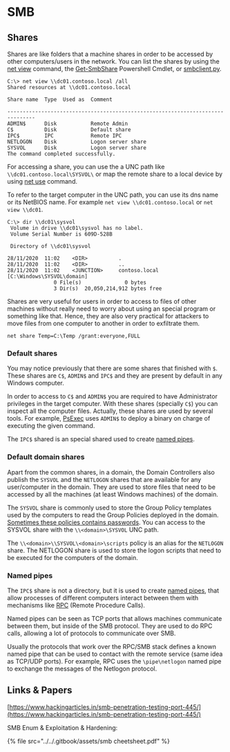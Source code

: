 # SMB

## Shares

Shares are like folders that a machine shares in order to be accessed by other computers/users in the network. You can list the shares by using the [net view](https://docs.microsoft.com/en-us/previous-versions/windows/it-pro/windows-server-2012-R2-and-2012/hh875576\(v=ws.11\)) command, the [Get-SmbShare](https://docs.microsoft.com/en-us/powershell/module/smbshare/get-smbshare?view=windowsserver2019-ps) Powershell Cmdlet, or [smbclient.py](https://github.com/SecureAuthCorp/impacket/blob/master/examples/smbclient.py).

```
C:\> net view \\dc01.contoso.local /all
Shared resources at \\dc01.contoso.local

Share name  Type  Used as  Comment

-------------------------------------------------------------------------------
ADMIN$      Disk           Remote Admin
C$          Disk           Default share
IPC$        IPC            Remote IPC
NETLOGON    Disk           Logon server share
SYSVOL      Disk           Logon server share
The command completed successfully.
```

For accessing a share, you can use the a UNC path like `\\dc01.contoso.local\SYSVOL\` or map the remote share to a local device by using [net use](https://docs.microsoft.com/en-us/previous-versions/windows/it-pro/windows-server-2012-R2-and-2012/gg651155\(v=ws.11\)) command.

To refer to the target computer in the UNC path, you can use its dns name or its NetBIOS name. For example `net view \\dc01.contoso.local` or `net view \\dc01`.

```
C:\> dir \\dc01\sysvol
 Volume in drive \\dc01\sysvol has no label.
 Volume Serial Number is 609D-528B

 Directory of \\dc01\sysvol

28/11/2020  11:02    <DIR>          .
28/11/2020  11:02    <DIR>          ..
28/11/2020  11:02    <JUNCTION>     contoso.local [C:\Windows\SYSVOL\domain]
               0 File(s)              0 bytes
               3 Dir(s)  20,050,214,912 bytes free
```

Shares are very useful for users in order to access to files of other machines without really need to worry about using an special program or something like that. Hence, they are also very practical for attackers to move files from one computer to another in order to exfiltrate them.

```
net share Temp=C:\Temp /grant:everyone,FULL
```

### Default shares

You may notice previously that there are some shares that finished with `$`. These shares are `C$`, `ADMIN$` and `IPC$` and they are present by default in any Windows computer.

In order to access to `C$` and `ADMIN$` you are required to have Administrator privileges in the target computer. With these shares (specially `C$`) you can inspect all the computer files. Actually, these shares are used by several tools. For example, [PsExec](https://docs.microsoft.com/en-us/sysinternals/downloads/psexec) uses `ADMIN$` to deploy a binary on charge of executing the given command.

The `IPC$` shared is an special shared used to create [named pipes](https://zer1t0.gitlab.io/posts/attacking\_ad/#named-pipes).

### Default domain shares

Apart from the common shares, in a domain, the Domain Controllers also publish the `SYSVOL` and the `NETLOGON` shares that are available for any user/computer in the domain. They are used to store files that need to be accessed by all the machines (at least Windows machines) of the domain.

The `SYSVOL` share is commonly used to store the Group Policy templates used by the computers to read the Group Policies deployed in the domain. [Sometimes these policies contains passwords](https://adsecurity.org/?p=2288). You can access to the SYSVOL share with the `\\<domain>\SYSVOL` UNC path.

The `\\<domain>\\SYSVOL\<domain>\scripts` policy is an alias for the `NETLOGON` share. The NETLOGON share is used to store the logon scripts that need to be executed for the computers of the domain.

### Named pipes

The `IPC$` share is not a directory, but it is used to create [named pipes](https://docs.microsoft.com/en-us/windows/win32/ipc/named-pipes), that allow processes of different computers interact between them with mechanisms like [RPC](https://zer1t0.gitlab.io/posts/attacking\_ad/#rpc) (Remote Procedure Calls).

Named pipes can be seen as TCP ports that allows machines communicate between them, but inside of the SMB protocol. They are used to do RPC calls, allowing a lot of protocols to communicate over SMB.

Usually the protocols that work over the RPC/SMB stack defines a known named pipe that can be used to contact with the remote service (same idea as TCP/UDP ports). For example, RPC uses the `\pipe\netlogon` named pipe to exchange the messages of the Netlogon protocol.

## Links & Papers

[https://www.hackingarticles.in/smb-penetration-testing-port-445/](https://www.hackingarticles.in/smb-penetration-testing-port-445/)

SMB Enum & Exploitation & Hardening:

{% file src="../../.gitbook/assets/smb cheetsheet.pdf" %}
